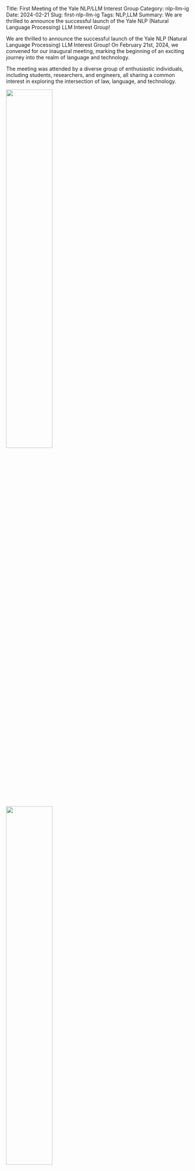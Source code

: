 Title: First Meeting of the Yale NLP/LLM Interest Group
Category: nlp-llm-ig
Date: 2024-02-21
Slug: first-nlp-llm-ig
Tags: NLP,LLM
Summary: We are thrilled to announce the successful launch of the Yale NLP (Natural Language Processing) LLM Interest Group! 

We are thrilled to announce the successful launch of the Yale NLP (Natural Language Processing) LLM Interest Group! On February 21st, 2024, we convened for our inaugural meeting, marking the beginning of an exciting journey into the realm of language and technology.

The meeting was attended by a diverse group of enthusiastic individuals, including students, researchers, and engineers, all sharing a common interest in exploring the intersection of law, language, and technology. 

<img style="width: 50%;" src="https://github.com/BIDS-Xu-Lab/BIDS-Xu-Lab.github.io/assets/140455389/a016becc-b534-4709-b236-a5859ceecb0d">

<img style="width: 50%;" src="https://github.com/BIDS-Xu-Lab/BIDS-Xu-Lab.github.io/assets/140455389/3e694b8c-21eb-41f1-9075-4822651f1a89">


### Get Involved!

We invite all members to actively participate in the activities of the Yale NLP/LLM Interest Group. Whether you're a seasoned NLP practitioner or just starting to explore the field, there's a place for you in our community. Stay tuned for updates on upcoming events and initiatives!

### Connect With Us:

[**Join our mailing list**](https://mailman.yale.edu/mailman/listinfo/nlp-llm-ig) to stay informed about future meetings and events.
